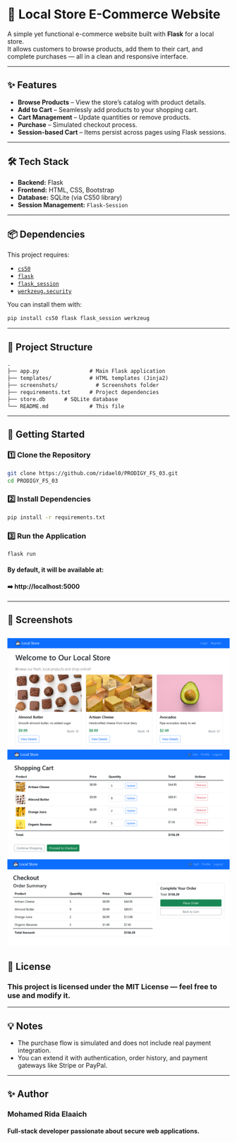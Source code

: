 # 🛒 Local Store E-Commerce Website

A simple yet functional e-commerce website built with **Flask** for a local store.  
It allows customers to browse products, add them to their cart, and complete purchases — all in a clean and responsive interface.

---

## ✨ Features

- **Browse Products** – View the store’s catalog with product details.
- **Add to Cart** – Seamlessly add products to your shopping cart.
- **Cart Management** – Update quantities or remove products.
- **Purchase** – Simulated checkout process.
- **Session-based Cart** – Items persist across pages using Flask sessions.

---

## 🛠️ Tech Stack

- **Backend:** Flask
- **Frontend:** HTML, CSS, Bootstrap
- **Database:** SQLite (via CS50 library)
- **Session Management:** `Flask-Session`

---

## 📦 Dependencies

This project requires:

- [`cs50`](https://pypi.org/project/cs50/)
- [`flask`](https://pypi.org/project/Flask/)
- [`flask_session`](https://pypi.org/project/Flask-Session/)
- [`werkzeug.security`](https://werkzeug.palletsprojects.com/)

You can install them with:

```bash
pip install cs50 flask flask_session werkzeug
```

---

## 📂 Project Structure
```
.
├── app.py                # Main Flask application
├── templates/            # HTML templates (Jinja2)
├── screenshots/            # Screenshots folder
├── requirements.txt      # Project dependencies
├── store.db      # SQLite database
└── README.md             # This file
```

---

## 🚀 Getting Started

### 1️⃣ Clone the Repository
```bash
git clone https://github.com/ridael0/PRODIGY_FS_03.git
cd PRODIGY_FS_03
```

### 2️⃣ Install Dependencies
```bash
pip install -r requirements.txt
```

### 3️⃣ Run the Application
```bash
flask run
```
#### By default, it will be available at:
#### ➡️ http://localhost:5000

---

## 📸 Screenshots
![Homepage](screenshots/homepage.png)
![Shopping Cart](screenshots/cart.png)
![Checkout Page](screenshots/checkout.png)
---

## 📜 License
### This project is licensed under the MIT License — feel free to use and modify it.

---

## 💡 Notes
- The purchase flow is simulated and does not include real payment integration.
- You can extend it with authentication, order history, and payment gateways like Stripe or PayPal.

---

## ✨ Author
### Mohamed Rida Elaaich
#### Full-stack developer passionate about secure web applications.